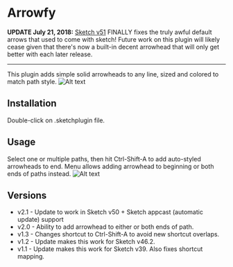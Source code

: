 # Arrowfy

**UPDATE July 21, 2018:** [Sketch v51](https://blog.sketchapp.com/styles-in-libraries-and-fixed-elements-in-prototyping-in-sketch-51-aab4074c3f46) FINALLY fixes the truly awful default arrows that used to come with sketch! Future work on this plugin will likely cease given that there's now a built-in decent arrowhead that will only get better with each later release.

-----------------

This plugin adds simple solid arrowheads to any line, sized and colored to match path style.
![Alt text](https://github.com/joclin/arrowfy/blob/master/arrowfy_scrnshot.png)

## Installation
Double-click on .sketchplugin file.

## Usage
Select one or multiple paths, then hit Ctrl-Shift-A to add auto-styled
arrowheads to end. Menu allows adding arrowhead to beginning or both ends
of paths instead.
![Alt text](https://github.com/joclin/arrowfy/blob/master/arrowfy_menu.png)

## Versions
- v2.1 - Update to work in Sketch v50 + Sketch appcast (automatic update) support
- v2.0 - Ability to add arrowhead to either or both ends of path.
- v1.3 - Changes shortcut to Ctrl-Shift-A to avoid new shortcut overlaps.
- v1.2 - Update makes this work for Sketch v46.2.
- v1.1 - Update makes this work for Sketch v39. Also fixes shortcut mapping.

